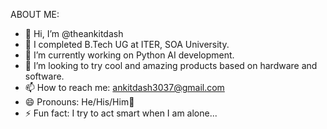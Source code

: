 ABOUT ME:
- 👋 Hi, I’m @theankitdash
- 👀 I completed B.Tech UG at ITER, SOA University.
- 🌱 I’m currently working on Python AI development.
- 💞️ I’m looking to try cool and amazing products based on hardware and software.
- 📫 How to reach me: ankitdash3037@gmail.com
- 😄 Pronouns: He/His/Him🧑
- ⚡ Fun fact: I try to act smart when I am alone...

<!---
theankitdash/theankitdash is a ✨ special ✨ repository because its `README.md` (this file) appears on your GitHub profile.
You can click the Preview link to take a look at your changes.
--->
